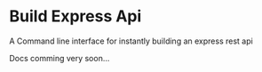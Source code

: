 # Build Express Api
A Command line interface for instantly building an express rest api

Docs comming very soon...
